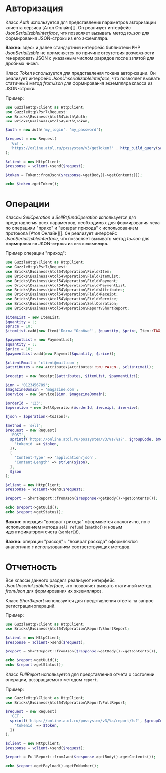 # Авторизация

Класс _Auth_ используется для представления параметров авторизации клиента сервиса [Атол Онлайн][]. Он реализует интерфейс _JsonSerializableInterface_, что позволяет вызывать метод _toJson_ для формирования JSON-строки из его экземпляра.

**Важно**: здесь и далее стандартный интерфейс библиотеки PHP _JsonSerializable_ не применяется по причине отсутствия возможности генерировать JSON с указанным числом разрядов после запятой для дробных чисел.

Класс _Token_ используется для представления токена авторизации. Он реализует интерфейс _JsonUnserializableInterface_, что позволяет вызвать статичный метод _fromJson_ для формирования экземпляра класса из JSON-строки.

Пример:

```php
use GuzzleHttp\Client as HttpClient;
use GuzzleHttp\Psr7\Request;
use Bricks\Business\Atol54\Auth\Auth;
use Bricks\Business\Atol54\Auth\Token;

$auth = new Auth('my_login', 'my_password');

$request = new Request(
  'GET',
  'https://online.atol.ru/possystem/v3/getToken?' . http_build_query($auth->toArray())
);

$client = new HttpClient;
$response = $client->send($request);

$token = Token::fromJson($response->getBody()->getContents());

echo $token->getToken();
```

# Операции

Классы _SellOperation_ и _SellRefundOperation_ используется для представления всех параметров, необходимых для формирования чека по операциям "прихо" и "возврат прихода" с использованием протокола [Атол Онлайн][]. Он реализует интерфейс _JsonSerializableInterface_, что позволяет вызывать метод _toJson_ для формирования JSON-строки из его экземпляра.

Пример операции "приход":

```php
use GuzzleHttp\Client as HttpClient;
use GuzzleHttp\Psr7\Request;
use Bricks\Business\Atol54\Operation\Field\Item;
use Bricks\Business\Atol54\Operation\Field\ItemList;
use Bricks\Business\Atol54\Operation\Field\Payment;
use Bricks\Business\Atol54\Operation\Field\PaymentList;
use Bricks\Business\Atol54\Operation\Field\Attributes;
use Bricks\Business\Atol54\Operation\Field\Receipt;
use Bricks\Business\Atol54\Operation\Field\Service;
use Bricks\Business\Atol54\Operation\SellOperation;
use Bricks\Business\Atol54\Operation\Report\ShortReport;

$itemList = new ItemList;
$quantity = 1;
$price = 10;
$itemList->add(new Item('Болты "Особые"', $quantity, $price, Item::TAX_NO));

$paymentList = new PaymentList;
$quantity = 1;
$price = 10;
$paymentList->add(new Payment($quantity, $price));

$clientEmail = 'client@mail.com';
$attributes = new Attributes(Attributes::SNO_PATENT, $clientEmail);

$receipt = new Receipt($attributes, $itemList, $paymentList);

$inn = '0123456789';
$magazineDomain = 'magazine.com';
$service = new Service($inn, $magazineDomain);

$orderId = '123';
$operation = new SellOperation($orderId, $receipt, $service);

$json = $operation->toJson();

$method = 'sell';
$request = new Request(
  'POST',
  sprintf('https://online.atol.ru/possystem/v3/%s/%s?', $groupCode, $method) . http_build_query([
    'tokenid' => $token,
  ]),
  [
    'Content-Type' => 'application/json',
    'Content-Length' => strlen($json),
  ],
  $json
);

$client = new HttpClient;
$response = $client->send($request);

$report = ShortReport::fromJson($response->getBody()->getContents());

echo $report->getUuid();
echo $report->getStatus();
```

**Важно**: операция "возврат прихода" оформляется аналогично, но с использованием метода `sell_refund` (`$method`) и новым идентификатором счета (`$orderId`).

**Важно**: операции "расход" и "возврат расхода" оформляются аналогично с использованием соответствующих методов.

# Отчетность

Все классы данного раздела реализуют интерфейс _JsonUnserializableInterface_, что позволяет вызвать статичный метод _fromJson_ для формирования их экземпляров.

Класс _ShortReport_ используется для представления ответа на запрос регистрации операций.

Пример:

```php
use GuzzleHttp\Client as HttpClient;
use Bricks\Business\Atol54\Operation\Report\ShortReport;

$client = new HttpClient;
$response = $client->send($request);

$report = ShortReport::fromJson($response->getBody()->getContents());

echo $report->getUuid();
echo $report->getStatus();
```

Класс _FullReport_ используется для представления отчета о состоянии операции, возвращаемого методом `report`.

Пример:

```php
use GuzzleHttp\Client as HttpClient;
use Bricks\Business\Atol54\Operation\Report\FullReport;

$request = new Request(
  'GET',
  sprintf('https://online.atol.ru/possystem/v3/%s/report/%s?', $groupCode, $uuid) . http_build_query([
    'tokenid' => $token,
  ])
);

$client = new HttpClient;
$response = $client->send($request);

$report = FullReport::fromJson($response->getBody()->getContents());

echo $report->getPayload()->getFnNumber();
```

[Атол онлай]: http://online.atol.ru/
